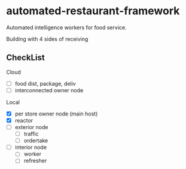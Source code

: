 # automated-restaurant-framework
Automated intelligence workers for food service.

Building with 4 sides of receiving


## CheckList
Cloud
- [ ] food dist, package, deliv
- [ ] interconnected owner node

Local
- [x] per store owner node (main host)
- [x] reactor
- [ ] exterior node
  - [ ] traffic
  - [ ] ordertake
- [ ] interior node
  - [ ] worker
  - [ ] refresher
